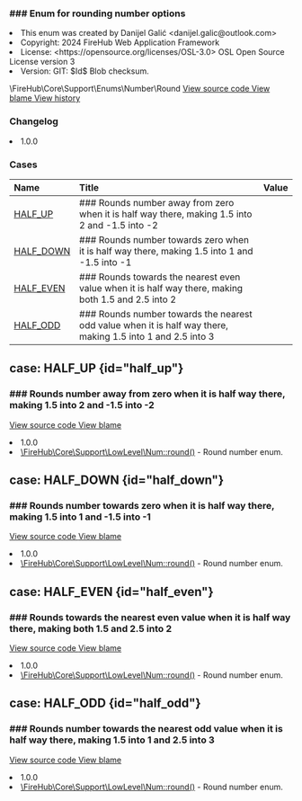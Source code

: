 <title># Round</title>

<code-block lang="php">
<![CDATA[enum Round]]>
</code-block>













### ### Enum for rounding number options



<deflist>
    <def title="Enum basic info:">
        <list><li>This enum was created by Danijel Galić &lt;danijel.galic@outlook.com&gt;</li><li>Copyright: 2024 FireHub Web Application Framework</li><li>License: &lt;https://opensource.org/licenses/OSL-3.0&gt; OSL Open Source License version 3</li><li>Version: GIT: $Id$ Blob checksum.</li></list>
    </def>
</deflist>

<deflist><def title="Fully Qualified Enum Name:">
        \FireHub\Core\Support\Enums\Number\Round
    </def><def title="Source code:">
        <a href="https://github.com/The-FireHub-Project/Core/blob/develop-pre-alpha-m1/src/support/enums/number/firehub.Round.php#L21">
            View source code
        </a>
    </def>
    <def title="Blame:">
        <a href="https://github.com/The-FireHub-Project/Core/blame/develop-pre-alpha-m1/src/support/enums/number/firehub.Round.php">
            View blame
        </a>
    </def>
    <def title="History:">
        <a href="https://github.com/The-FireHub-Project/Core/commits/develop-pre-alpha-m1/src/support/enums/number/firehub.Round.php">
            View history
        </a>
    </def></deflist>
### Changelog
<deflist>
    <def title="Version history:">
        <list><li>1.0.0</li></list>
    </def>
</deflist>


### Cases
| Name | Title | Value |
|:-----|:------|:------|
|<a href="#half_up">HALF_UP</a>|### Rounds number away from zero when it is half way there, making 1.5 into 2 and -1.5 into -2||
|<a href="#half_down">HALF_DOWN</a>|### Rounds number towards zero when it is half way there, making 1.5 into 1 and -1.5 into -1||
|<a href="#half_even">HALF_EVEN</a>|### Rounds towards the nearest even value when it is half way there, making both 1.5 and 2.5 into 2||
|<a href="#half_odd">HALF_ODD</a>|### Rounds number towards the nearest odd value when it is half way there, making 1.5 into 1 and 2.5 into 3||

## case: HALF_UP {id="half_up"}

<code-block lang="php">
<![CDATA[
    HALF_UP    ]]>
</code-block>







### ### Rounds number away from zero when it is half way there, making 1.5 into 2 and -1.5 into -2



<deflist><def title="Source code:">
                <a href="https://github.com/The-FireHub-Project/Core/blob/develop-pre-alpha-m1/src/support/enums/number/firehub.Round.php#L27">
                    View source code
                </a>
            </def>
            <def title="Blame:">
                <a href="https://github.com/The-FireHub-Project/Core/blame/develop-pre-alpha-m1/src/support/enums/number/firehub.Round.php#L27">
                    View blame
                </a>
            </def></deflist>
<deflist>
    <def title="Version history:">
        <list><li>1.0.0</li></list>
    </def>
</deflist>
<deflist>
    <def title="This case is used by:">
        <list><li><a href="Num.md#round()">\FireHub\Core\Support\LowLevel\Num::round()</a>  - <format style="italic">Round number enum.</format></li></list>
    </def>
</deflist>
## case: HALF_DOWN {id="half_down"}

<code-block lang="php">
<![CDATA[
    HALF_DOWN    ]]>
</code-block>







### ### Rounds number towards zero when it is half way there, making 1.5 into 1 and -1.5 into -1



<deflist><def title="Source code:">
                <a href="https://github.com/The-FireHub-Project/Core/blob/develop-pre-alpha-m1/src/support/enums/number/firehub.Round.php#L33">
                    View source code
                </a>
            </def>
            <def title="Blame:">
                <a href="https://github.com/The-FireHub-Project/Core/blame/develop-pre-alpha-m1/src/support/enums/number/firehub.Round.php#L33">
                    View blame
                </a>
            </def></deflist>
<deflist>
    <def title="Version history:">
        <list><li>1.0.0</li></list>
    </def>
</deflist>
<deflist>
    <def title="This case is used by:">
        <list><li><a href="Num.md#round()">\FireHub\Core\Support\LowLevel\Num::round()</a>  - <format style="italic">Round number enum.</format></li></list>
    </def>
</deflist>
## case: HALF_EVEN {id="half_even"}

<code-block lang="php">
<![CDATA[
    HALF_EVEN    ]]>
</code-block>







### ### Rounds towards the nearest even value when it is half way there, making both 1.5 and 2.5 into 2



<deflist><def title="Source code:">
                <a href="https://github.com/The-FireHub-Project/Core/blob/develop-pre-alpha-m1/src/support/enums/number/firehub.Round.php#L39">
                    View source code
                </a>
            </def>
            <def title="Blame:">
                <a href="https://github.com/The-FireHub-Project/Core/blame/develop-pre-alpha-m1/src/support/enums/number/firehub.Round.php#L39">
                    View blame
                </a>
            </def></deflist>
<deflist>
    <def title="Version history:">
        <list><li>1.0.0</li></list>
    </def>
</deflist>
<deflist>
    <def title="This case is used by:">
        <list><li><a href="Num.md#round()">\FireHub\Core\Support\LowLevel\Num::round()</a>  - <format style="italic">Round number enum.</format></li></list>
    </def>
</deflist>
## case: HALF_ODD {id="half_odd"}

<code-block lang="php">
<![CDATA[
    HALF_ODD    ]]>
</code-block>







### ### Rounds number towards the nearest odd value when it is half way there, making 1.5 into 1 and 2.5 into 3



<deflist><def title="Source code:">
                <a href="https://github.com/The-FireHub-Project/Core/blob/develop-pre-alpha-m1/src/support/enums/number/firehub.Round.php#L45">
                    View source code
                </a>
            </def>
            <def title="Blame:">
                <a href="https://github.com/The-FireHub-Project/Core/blame/develop-pre-alpha-m1/src/support/enums/number/firehub.Round.php#L45">
                    View blame
                </a>
            </def></deflist>
<deflist>
    <def title="Version history:">
        <list><li>1.0.0</li></list>
    </def>
</deflist>
<deflist>
    <def title="This case is used by:">
        <list><li><a href="Num.md#round()">\FireHub\Core\Support\LowLevel\Num::round()</a>  - <format style="italic">Round number enum.</format></li></list>
    </def>
</deflist>